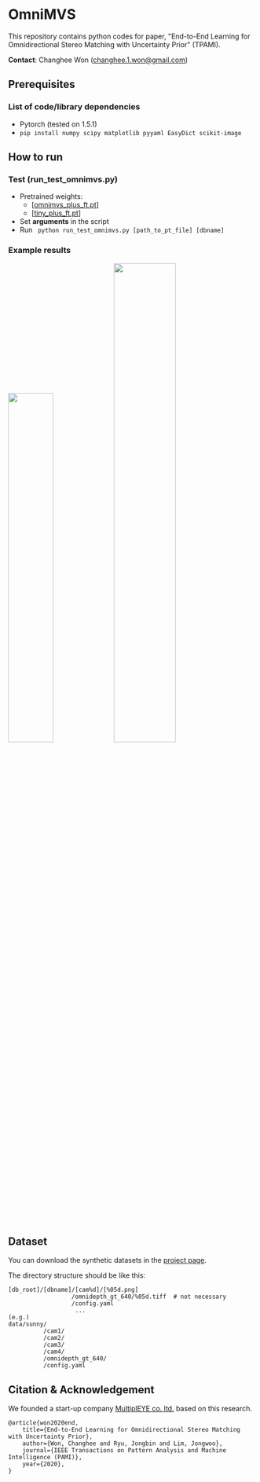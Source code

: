 # OmniMVS
This repository contains python codes for paper, "End-to-End Learning for Omnidirectional Stereo Matching with Uncertainty Prior" (TPAMI).

**Contact**: Changhee Won (changhee.1.won@gmail.com)


## Prerequisites
### List of code/library dependencies
- Pytorch (tested on 1.5.1)
- ``` pip install numpy scipy matplotlib pyyaml EasyDict scikit-image ```

## How to run
### Test (run_test_omnimvs.py)
- Pretrained weights: 
    - [[omnimvs_plus_ft.pt](http://bit.ly/3TkLy64)]
    - [[tiny_plus_ft.pt](https://bit.ly/42h52fP)]
- Set **arguments** in the script
- Run ``` python run_test_omnimvs.py [path_to_pt_file] [dbname]```

### Example results
<img src="https://user-images.githubusercontent.com/7540390/94922956-12466000-04f6-11eb-9944-a02384d68cb3.png" width=42.7%><img src="https://user-images.githubusercontent.com/7540390/94922979-170b1400-04f6-11eb-9b6c-85caac809d5f.png" width=50%>

## Dataset
You can download the synthetic datasets in the [project page](https://rvlab.snu.ac.kr/research/omnistereo).

The directory structure should be like this:
```
[db_root]/[dbname]/[cam%d]/[%05d.png]
                  /omnidepth_gt_640/%05d.tiff  # not necessary
                  /config.yaml
                   ...
(e.g.)
data/sunny/
          /cam1/
          /cam2/
          /cam3/
          /cam4/
          /omnidepth_gt_640/
          /config.yaml
```

## Citation & Acknowledgement
We founded a start-up company [MultiplEYE co. ltd.](http://multipleye.co) based on this research.
```
@article{won2020end,
    title={End-to-End Learning for Omnidirectional Stereo Matching with Uncertainty Prior},
    author={Won, Changhee and Ryu, Jongbin and Lim, Jongwoo},
    journal={IEEE Transactions on Pattern Analysis and Machine Intelligence (PAMI)},
    year={2020},
}
```

